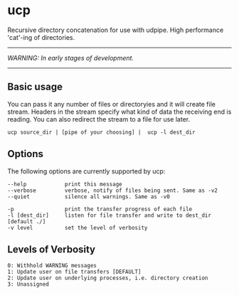ucp
===

Recursive directory concatenation for use with udpipe.  High performance 'cat'-ing of directories.

******
_WARNING: In early stages of development._
******
 
Basic usage
-----------
You can pass it any number of files or directoryies and it will create file stream.  Headers in the stream specify what kind of data the receiving end is reading.  You can also redirect the stream to a file for use later.

    ucp source_dir | [pipe of your choosing] |  ucp -l dest_dir
	
Options
-------
The following options are currently supported by ucp:

    --help 		      print this message
    --verbose 		  verbose, notify of files being sent. Same as -v2
    --quiet 		  silence all warnings. Same as -v0
    
    -p 		          print the transfer progress of each file
    -l [dest_dir] 	  listen for file transfer and write to dest_dir [default ./]
    -v level 	      set the level of verbosity

Levels of Verbosity
-------------------
   	0: Withhold WARNING messages
   	1: Update user on file transfers [DEFAULT]
   	2: Update user on underlying processes, i.e. directory creation
   	3: Unassigned
